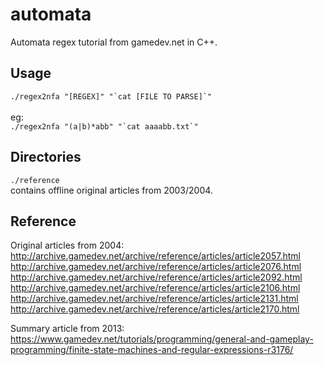 # automata
Automata regex tutorial from gamedev.net in C++.

## Usage <BR>
``./regex2nfa "[REGEX]" "`cat [FILE TO PARSE]`"`` <BR>
<BR>
eg:<BR>
``./regex2nfa "(a|b)*abb" "`cat aaaabb.txt`"``

## Directories<BR>
`./reference`<BR>
contains offline original articles from 2003/2004.


## Reference<BR>
Original articles from 2004:<BR>
http://archive.gamedev.net/archive/reference/articles/article2057.html <BR>
http://archive.gamedev.net/archive/reference/articles/article2076.html <BR>
http://archive.gamedev.net/archive/reference/articles/article2092.html <BR>
http://archive.gamedev.net/archive/reference/articles/article2106.html <BR>
http://archive.gamedev.net/archive/reference/articles/article2131.html <BR>
http://archive.gamedev.net/archive/reference/articles/article2170.html 

Summary article from 2013:<BR>
https://www.gamedev.net/tutorials/programming/general-and-gameplay-programming/finite-state-machines-and-regular-expressions-r3176/
